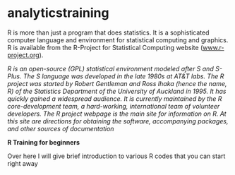 # analyticstraining

R is more than just a program that does statistics. It is a sophisticated computer language and environment for statistical computing and graphics. R is available from the R-Project for Statistical Computing website (www.r-project.org).

*R is an open-source (GPL) statistical environment modeled after S and S-Plus. The S language was developed in the late 1980s at AT&T labs. The R project was started by Robert Gentleman and Ross Ihaka (hence the name, R) of the Statistics Department of the University of Auckland in 1995. It has quickly gained a widespread audience. It is currently maintained by the R core-development team, a hard-working, international team of volunteer developers. The R project webpage is the main site for information on R. At this site are directions for obtaining the software, accompanying packages, and other sources of documentation*

**R Training for beginners**

Over here I will give brief introduction to various R codes that you can start right away


